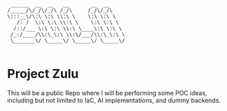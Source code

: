 ```
 ______  __  __   __       __  __      
/_____/\/_/\/_/\ /_/\     /_/\/_/\     
\:::__\/\:\ \:\ \\:\ \    \:\ \:\ \    
   /: /  \:\ \:\ \\:\ \    \:\ \:\ \   
  /::/___ \:\ \:\ \\:\ \____\:\ \:\ \  
 /_:/____/\\:\_\:\ \\:\/___/\\:\_\:\ \ 
 \_______\/ \_____\/ \_____\/ \_____\/ 
                                       
```

                                                                                    
# Project Zulu
This will be a public Repo where I will be performing some POC ideas, including but not limited to IaC, AI implementations, and dummy backends.
